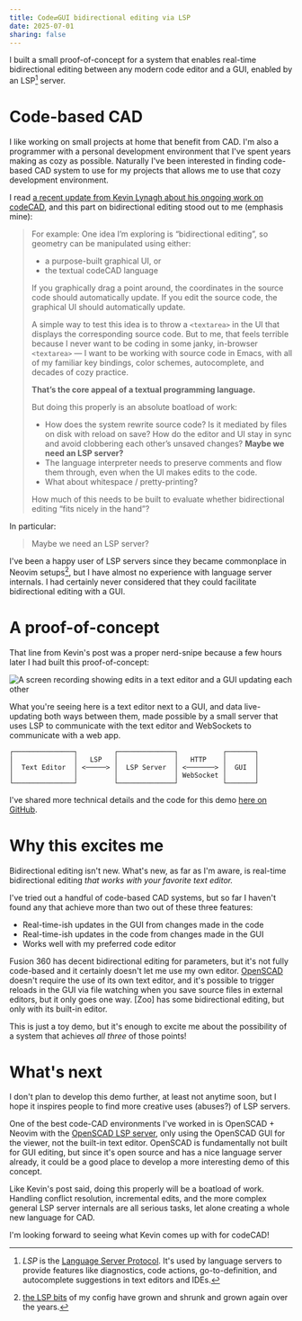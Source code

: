 ```yaml
---
title: Code⇄GUI bidirectional editing via LSP
date: 2025-07-01
sharing: false
---
```


I built a small proof-of-concept for a system that enables real-time
bidirectional editing between any modern code editor and a GUI, enabled by an
LSP[^1] server.

# Code-based CAD

I like working on small projects at home that benefit from CAD. I'm also a
programmer with a personal development environment that I've spent years making
as cozy as possible. Naturally I've been interested in finding code-based CAD
system to use for my projects that allows me to use that cozy development
environment.

I read [a recent update from Kevin Lynagh about his ongoing work on
codeCAD](https://kevinlynagh.com/newsletter/2025_06_03_prototyping_a_language/),
and this part on bidirectional editing stood out to me (emphasis mine):

<blockquote id="quote">
For example: One idea I’m exploring is “bidirectional editing”, so geometry can
be manipulated using either:

- a purpose-built graphical UI, or
- the textual codeCAD language

If you graphically drag a point around, the coordinates in the source code
should automatically update.
If you edit the source code, the graphical UI should automatically update.

A simple way to test this idea is to throw a `<textarea>` in the UI that
displays the corresponding source code.
But to me, that feels terrible because I never want to be coding in some janky,
in-browser `<textarea>` — I want to be working with source code in Emacs, with
all of my familiar key bindings, color schemes, autocomplete, and decades of
cozy practice.

**That’s the core appeal of a textual programming language.**

But doing this properly is an absolute boatload of work:

- How does the system rewrite source code? Is it mediated by files on disk with
  reload on save? How do the editor and UI stay in sync and avoid clobbering
  each other’s unsaved changes? **Maybe we need an LSP server?**
- The language interpreter needs to preserve comments and flow them through,
  even when the UI makes edits to the code.
- What about whitespace / pretty-printing?

How much of this needs to be built to evaluate whether bidirectional editing
“fits nicely in the hand”?
</blockquote>

<style>
#quote {
  position: relative;
}

#quote::before,
#quote::after {
  content: '';
  position: absolute;
  left: 0;
  right: 0;
  height: 100px; /* Height of the fade effect */
  pointer-events: none;
}

#quote::before {
  top: 0;
  background: linear-gradient(to bottom, rgba(var(--ctp-base)), rgba(255, 255, 255, 0));
}

#quote::after {
  bottom: 0;
  background: linear-gradient(to top, rgba(var(--ctp-base)), rgba(255, 255, 255, 0));
}
</style>

In particular:

> Maybe we need an LSP server?

I've been a happy user of LSP servers since they became commonplace in Neovim
setups[^2], but I have almost no experience with language server internals.
I had certainly never considered that they could facilitate bidirectional
editing with a GUI.

# A proof-of-concept

That line from Kevin's post was a proper nerd-snipe because a few hours later I
had built this proof-of-concept:

![A screen recording showing edits in a text editor and a GUI updating each
other](demo.gif)

What you're seeing here is a text editor next to a GUI, and data live-updating
both ways between them, made possible by a small server that uses LSP to
communicate with the text editor and WebSockets to communicate with a web app.

```
┌───────────────┐         ┌──────────────┐           ┌───────┐
│               │   LSP   │              │   HTTP    │       │
│  Text Editor  │ <─────> │  LSP Server  │ <───────> │  GUI  │
│               │         │              │ WebSocket │       │
└───────────────┘         └──────────────┘           └───────┘
```

I've shared more technical details and the code for this demo [here on
GitHub](https://github.com/jamesbvaughan/bidirectional-number-editor).

# Why this excites me

Bidirectional editing isn't new.
What's new, as far as I'm aware, is real-time bidirectional editing _that works
with your favorite text editor._

I've tried out a handful of code-based CAD systems, but so far I haven't found
any that achieve more than two out of these three features:

- Real-time-ish updates in the GUI from changes made in the code
- Real-time-ish updates in the code from changes made in the GUI
- Works well with my preferred code editor

Fusion 360 has decent bidirectional editing for parameters, but it's not fully
code-based and it certainly doesn't let me use my own editor.
[OpenSCAD](https://openscad.org/) doesn't require the use of its own text
editor, and it's possible to trigger reloads in the GUI via file watching
when you save source files in external editors, but it only goes one way.
[Zoo] has some bidirectional editing, but only with its built-in editor.

This is just a toy demo, but it's enough to excite me about the possibility of a
system that achieves _all three_ of those points!

# What's next

I don't plan to develop this demo further, at least not anytime soon, but I hope
it inspires people to find more creative uses (abuses?) of LSP servers.

One of the best code-CAD environments I've worked in is OpenSCAD + Neovim with
the [OpenSCAD LSP server](https://github.com/Leathong/openscad-LSP), only using
the OpenSCAD GUI for the viewer, not the built-in text editor.
OpenSCAD is fundamentally not built for GUI editing, but since it's open source
and has a nice language server already, it could be a good place to develop a
more interesting demo of this concept.

Like Kevin's post said, doing this properly will be a boatload of work.
Handling conflict resolution, incremental edits, and the more complex general
LSP server internals are all serious tasks, let alone creating a whole new
language for CAD.

I'm looking forward to seeing what Kevin comes up with for codeCAD!

[^1]: _LSP_ is the [Language Server Protocol](https://microsoft.github.io/language-server-protocol/).
It's used by language servers to provide features like diagnostics, code
actions, go-to-definition, and autocomplete suggestions in text editors and
IDEs.

[^2]: [the LSP bits](https://github.com/jamesbvaughan/dotfiles/blob/main/common/neovim/.config/nvim/lua/plugins/lspconfig.lua)
of my config have grown and shrunk and grown again over the years.
